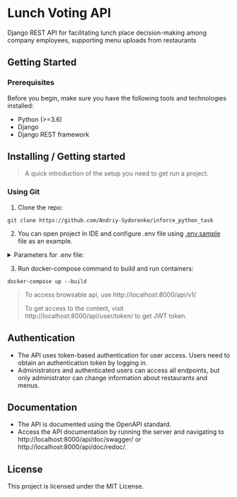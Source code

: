 # Lunch Voting API

Django REST API for facilitating lunch place decision-making among company employees, supporting menu uploads from restaurants
## Getting Started

### Prerequisites

Before you begin, make sure you have the following tools and technologies installed:

- Python (>=3.6)
- Django
- Django REST framework

## Installing / Getting started
> A quick introduction of the setup you need to get run a project.

### Using Git
1. Clone the repo:
```shell
git clone https://github.com/Andriy-Sydorenko/inforce_python_task
```
2. You can open project in IDE and configure .env file using [.env.sample](.env.sample) file as an example.
<details>
<summary>Parameters for .env file:</summary>

- **DJANGO_DEBUG**: `Set True if you want debug menu to be on, and False for debug menu to be off`
- **DJANGO_SECRET_KEY**: `Your django secret key, you can generate one on https://djecrety.ir`
- **POSTGRES_DB**: `Name of your DB`
- **POSTGRES_DB_PORT**: `Port of your DB`
- **POSTGRES_USER**: `Name of your user for DB`
- **POSTGRES_PASSWORD**: `Your password in DB`
- **POSTGRES_HOST** `Host of your DB`
</details>

3. Run docker-compose command to build and run containers:
```shell
docker-compose up --build
```


> To access browsable api, use http://localhost:8000/api/v1/
> 
> To get access to the content, visit http://localhost:8000/api/user/token/ to get JWT token.



## Authentication
- The API uses token-based authentication for user access. Users need to obtain an authentication token by logging in.
- Administrators and authenticated users can access all endpoints, but only administrator can change information about restaurants and menus.

## Documentation
- The API is documented using the OpenAPI standard.
- Access the API documentation by running the server and navigating to http://localhost:8000/api/doc/swagger/ or http://localhost:8000/api/doc/redoc/.

## License
This project is licensed under the MIT License.